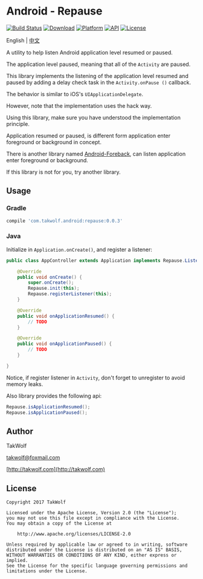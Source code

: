 # Android - Repause #

[![Build Status](https://travis-ci.org/TakWolf/Android-Repause.svg?branch=master)](https://travis-ci.org/TakWolf/Android-Repause)
[![Download](https://api.bintray.com/packages/takwolf/maven/Android-Repause/images/download.svg)](https://bintray.com/takwolf/maven/Android-Repause/_latestVersion)
[![Platform](https://img.shields.io/badge/platform-Android-green.svg?style=flat)](https://www.android.com)
[![API](https://img.shields.io/badge/API-14%2B-brightgreen.svg?style=flat)](https://android-arsenal.com/api?level=14)
[![License](https://img.shields.io/github/license/TakWolf/Android-Repause.svg?style=flat)](http://www.apache.org/licenses/LICENSE-2.0)

English | [中文](README-zh.md)

A utility to help listen Android application level resumed or paused.

The application level paused, meaning that all of the `Activity` are paused.

This library implements the listening of the application level resumed and paused by adding a delay check task in the `Activity.onPause ()` callback.

The behavior is similar to iOS's `UIApplicationDelegate`.

However, note that the implementation uses the hack way.

Using this library, make sure you have understood the implementation principle.

Application resumed or paused, is different form application enter foreground or background in concept.

There is another library named [Android-Foreback](https://github.com/TakWolf/Android-Foreback), can listen application enter foreground or background.

If this library is not for you, try another library.

## Usage ##

### Gradle ###

``` gradle
compile 'com.takwolf.android:repause:0.0.3'
```

### Java ###

Initialize in `Application.onCreate()`, and register a listener:

``` java
public class AppController extends Application implements Repause.Listener {

    @Override
    public void onCreate() {
        super.onCreate();
        Repause.init(this);
        Repause.registerListener(this);
    }

    @Override
    public void onApplicationResumed() {
        // TODO
    }

    @Override
    public void onApplicationPaused() {
        // TODO
    }

}
```

Notice, if register listener in `Activity`, don't forget to unregister to avoid memory leaks.

Also library provides the following api:

``` java
Repause.isApplicationResumed();
Repause.isApplicationPaused();
```

## Author ##

TakWolf

[takwolf@foxmail.com](mailto:takwolf@foxmail.com)

[http://takwolf.com](http://takwolf.com)

## License ##

```
Copyright 2017 TakWolf

Licensed under the Apache License, Version 2.0 (the "License");
you may not use this file except in compliance with the License.
You may obtain a copy of the License at

    http://www.apache.org/licenses/LICENSE-2.0

Unless required by applicable law or agreed to in writing, software
distributed under the License is distributed on an "AS IS" BASIS,
WITHOUT WARRANTIES OR CONDITIONS OF ANY KIND, either express or implied.
See the License for the specific language governing permissions and
limitations under the License.
```
